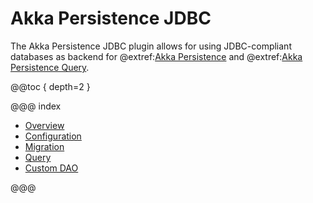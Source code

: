 # Akka Persistence JDBC

The Akka Persistence JDBC plugin allows for using JDBC-compliant databases as backend for @extref:[Akka Persistence](akka:persistence.html) and @extref:[Akka Persistence Query](akka:persistence-query.html).

@@toc { depth=2 }

@@@ index

* [Overview](overview.md)
* [Configuration](configuration.md)
* [Migration](migration.md)
* [Query](query.md)
* [Custom DAO](custom-dao.md)

@@@

